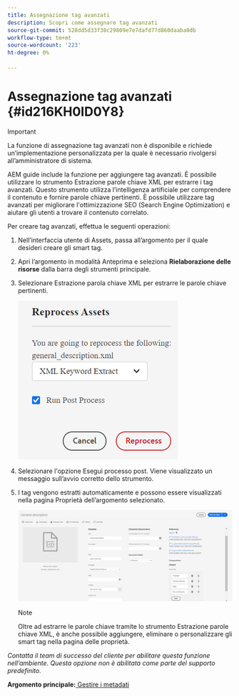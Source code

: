 ```yaml
---
title: Assegnazione tag avanzati
description: Scopri come assegnare tag avanzati
source-git-commit: 528dd5d33f38c29809e7e7dafd77d860daaba8db
workflow-type: tm+mt
source-wordcount: '223'
ht-degree: 0%

---
```



# Assegnazione tag avanzati {#id216KH0ID0Y8}

>[!IMPORTANT]
>
> La funzione di assegnazione tag avanzati non è disponibile e richiede un’implementazione personalizzata per la quale è necessario rivolgersi all’amministratore di sistema.

AEM guide include la funzione per aggiungere tag avanzati. È possibile utilizzare lo strumento Estrazione parole chiave XML per estrarre i tag avanzati. Questo strumento utilizza l’intelligenza artificiale per comprendere il contenuto e fornire parole chiave pertinenti. È possibile utilizzare tag avanzati per migliorare l&#39;ottimizzazione SEO (Search Engine Optimization) e aiutare gli utenti a trovare il contenuto correlato.

Per creare tag avanzati, effettua le seguenti operazioni:

1. Nell’interfaccia utente di Assets, passa all’argomento per il quale desideri creare gli smart tag.
1. Apri l’argomento in modalità Anteprima e seleziona **Rielaborazione delle risorse** dalla barra degli strumenti principale.
1. Selezionare Estrazione parola chiave XML per estrarre le parole chiave pertinenti.

   ![](images/smart-tag-reprocess-asset.png)

1. Selezionare l&#39;opzione Esegui processo post. Viene visualizzato un messaggio sull’avvio corretto dello strumento.
1. I tag vengono estratti automaticamente e possono essere visualizzati nella pagina Proprietà dell’argomento selezionato.

   ![](images/properties-smart-tags.png)

   >[!NOTE]
   >
   > Oltre ad estrarre le parole chiave tramite lo strumento Estrazione parole chiave XML, è anche possibile aggiungere, eliminare o personalizzare gli smart tag nella pagina delle proprietà.


*Contatta il team di successo del cliente per abilitare questa funzione nell’ambiente. Questa opzione non è abilitata come parte del supporto predefinito.*

**Argomento principale:**[ Gestire i metadati](manage-metadata.md)

